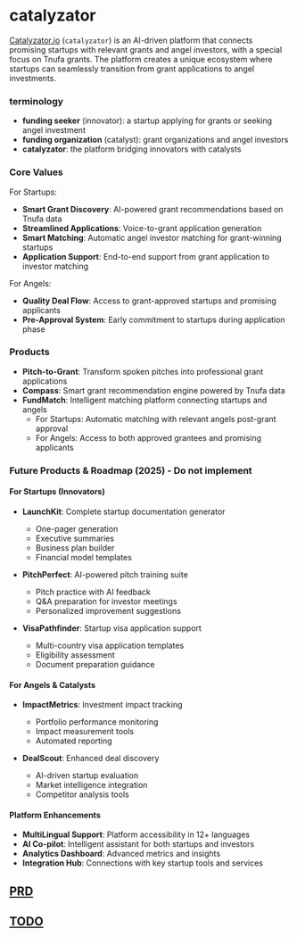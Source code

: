 # catalyzator

[Catalyzator.io](https://catalyzator.io) (`catalyzator`) is an AI-driven platform that connects promising startups with relevant grants and angel investors, with a special focus on Tnufa grants. The platform creates a unique ecosystem where startups can seamlessly transition from grant applications to angel investments.

### terminology

- **funding seeker** (innovator): a startup applying for grants or seeking angel investment
- **funding organization** (catalyst): grant organizations and angel investors
- **catalyzator**: the platform bridging innovators with catalysts

### Core Values

For Startups:
- **Smart Grant Discovery**: AI-powered grant recommendations based on Tnufa data
- **Streamlined Applications**: Voice-to-grant application generation
- **Smart Matching**: Automatic angel investor matching for grant-winning startups
- **Application Support**: End-to-end support from grant application to investor matching

For Angels:
- **Quality Deal Flow**: Access to grant-approved startups and promising applicants
- **Pre-Approval System**: Early commitment to startups during application phase

### Products

- **Pitch-to-Grant**: Transform spoken pitches into professional grant applications
- **Compass**: Smart grant recommendation engine powered by Tnufa data
- **FundMatch**: Intelligent matching platform connecting startups and angels
  - For Startups: Automatic matching with relevant angels post-grant approval
  - For Angels: Access to both approved grantees and promising applicants

### Future Products & Roadmap (2025) - Do not implement

#### For Startups (Innovators)
- **LaunchKit**: Complete startup documentation generator
  - One-pager generation
  - Executive summaries
  - Business plan builder
  - Financial model templates
  
- **PitchPerfect**: AI-powered pitch training suite
  - Pitch practice with AI feedback
  - Q&A preparation for investor meetings
  - Personalized improvement suggestions
  
- **VisaPathfinder**: Startup visa application support
  - Multi-country visa application templates
  - Eligibility assessment
  - Document preparation guidance

#### For Angels & Catalysts
- **ImpactMetrics**: Investment impact tracking
  - Portfolio performance monitoring
  - Impact measurement tools
  - Automated reporting
  
- **DealScout**: Enhanced deal discovery
  - AI-driven startup evaluation
  - Market intelligence integration
  - Competitor analysis tools

#### Platform Enhancements
- **MultiLingual Support**: Platform accessibility in 12+ languages
- **AI Co-pilot**: Intelligent assistant for both startups and investors
- **Analytics Dashboard**: Advanced metrics and insights
- **Integration Hub**: Connections with key startup tools and services

## [PRD](./docs/PRD.md)

## [TODO](./TASKS.md)
